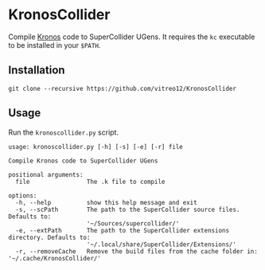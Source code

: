 # KronosCollider
Compile [Kronos](https://kronoslang.io/) code to SuperCollider UGens. It requires the `kc` executable to be installed in your `$PATH`.

## Installation

`git clone --recursive https://github.com/vitreo12/KronosCollider`

## Usage

Run the `kronoscollider.py` script. 

```
usage: kronoscollider.py [-h] [-s] [-e] [-r] file

Compile Kronos code to SuperCollider UGens

positional arguments:
  file                The .k file to compile

options:
  -h, --help          show this help message and exit
  -s, --scPath        The path to the SuperCollider source files. Defaults to:
                      '~/Sources/supercollider/'
  -e, --extPath       The path to the SuperCollider extensions directory. Defaults to:
                      '~/.local/share/SuperCollider/Extensions/'
  -r, --removeCache   Remove the build files from the cache folder in: '~/.cache/KronosCollider/'
```